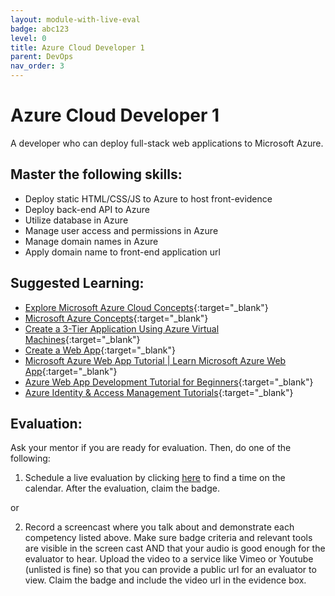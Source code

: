 ```yaml
---
layout: module-with-live-eval
badge: abc123
level: 0
title: Azure Cloud Developer 1
parent: DevOps
nav_order: 3
---
```

# Azure Cloud Developer 1

A developer who can deploy full-stack web applications to Microsoft Azure.

## Master the following skills:

- Deploy static HTML/CSS/JS to Azure to host front-evidence
- Deploy back-end API to Azure
- Utilize database in Azure
- Manage user access and permissions in Azure
- Manage domain names in Azure
- Apply domain name to front-end application url

## Suggested Learning:

- [Explore Microsoft Azure Cloud Concepts](https://docs.microsoft.com/en-us/learn/paths/explore-microsoft-azure-cloud-concepts/){:target="\_blank"}
- [Microsoft Azure Concepts](https://www.udemy.com/course/linux-academy-microsoft-azure-concepts/){:target="\_blank"}
- [Create a 3-Tier Application Using Azure Virtual Machines](https://www.udemy.com/course/free-azure/){:target="\_blank"}
- [Create a Web App](https://azure.microsoft.com/en-us/get-started/web-app/){:target="\_blank"}
- [Microsoft Azure Web App Tutorial | Learn Microsoft Azure Web App](https://www.youtube.com/watch?v=dY4XrkcpQjE){:target="\_blank"}
- [Azure Web App Development Tutorial for Beginners](https://www.youtube.com/watch?v=4BwyqmRTrx8&list=PLGjZwEtPN7j_ceFeiDRjHpeEY7uK4JUkh){:target="\_blank"}
- [Azure Identity & Access Management Tutorials](https://www.youtube.com/watch?v=Ma7VAQE7ga4&list=PLGjZwEtPN7j-c0vzM9RPTGShYi8exVFZv){:target="\_blank"}

## Evaluation:

Ask your mentor if you are ready for evaluation. Then, do one of the following:

1. Schedule a live evaluation by clicking [here](https://api.logro.io/widget/appointment/codex-evals/full-stack) to find a time on the calendar. After the evaluation, claim the badge.

or

2. Record a screencast where you talk about and demonstrate each competency listed above. Make sure badge criteria and relevant tools are visible in the screen cast AND that your audio is good enough for the evaluator to hear. Upload the video to a service like Vimeo or Youtube (unlisted is fine) so that you can provide a public url for an evaluator to view. Claim the badge and include the video url in the evidence box.
